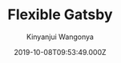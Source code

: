 ---
title: Flexible Gatsby
github: https://github.com/wangonya/flexible-gatsby
demo: https://flexible-gatsby.netlify.app/
author: Kinyanjui Wangonya
ssg:
  - Gatsby
cms:
  - Markdown
date: 2019-10-08T09:53:49.000Z
description: Flexible-Gatsby is a simple and clean theme for Gatsby
draft: true
publish_date: '2019-10-08T09:53:49Z'
update_date: '2022-06-17T06:17:27Z'
github_star: 42
github_fork: 34
---